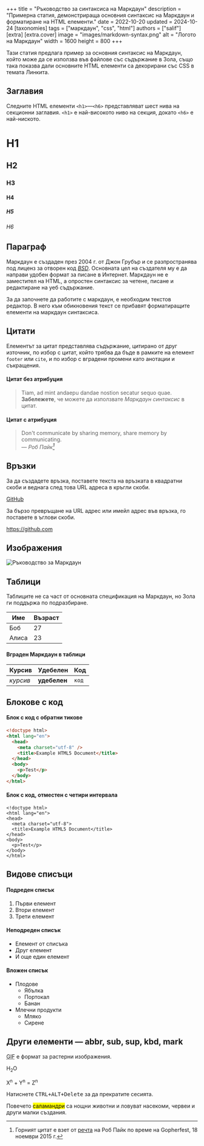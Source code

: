+++
title = "Ръководство за синтаксиса на Маркдаун"
description = "Примерна статия, демонстрираща основния синтаксис на Маркдаун и форматиране на HTML елементи."
date = 2022-10-20
updated = 2024-10-24
[taxonomies]
tags = ["маркдаун", "css", "html"]
authors = ["salif"]
[extra]
[extra.cover]
image = "images/markdown-syntax.png"
alt = "Логото на Маркдаун"
width = 1600
height = 800
+++

Тази статия предлага пример за основния синтаксис на Маркдаун, който може да се използва във файлове със съдържание в Зола, също така показва дали основните HTML елементи са декорирани със CSS в темата Линкита.

<!--more-->

## Заглавия

Следните HTML елементи `<h1>`—`<h6>` представляват шест нива на секционни заглавия. `<h1>` е най-високото ниво на секция, докато `<h6>` е най-ниското.

# H1

## H2

### H3

#### H4

##### H5

###### H6

## Параграф

Маркдаун е създаден през 2004 г. от Джон Грубър и се разпространява под лиценз за отворен код [_BSD_](https://daringfireball.net/projects/markdown/license). Основната цел на създателя му е да направи удобен формат за писане в Интернет. Маркдаун не е заместител на HTML, а опростен синтаксис за четене, писане и редактиране на уеб съдържание.

За да започнете да работите с маркдаун, е необходим текстов редактор. В него към обикновения текст се прибавят форматиращите елементи на маркдаун синтаксиса.

## Цитати

Елементът за цитат представлява съдържание, цитирано от друг източник, по избор с цитат, който трябва да бъде в рамките на елемент `footer` или `cite`, и по избор с вградени промени като анотации и съкращения.

#### Цитат без атрибуция

> Tiam, ad mint andaepu dandae nostion secatur sequo quae.
> **Забележете**, че можете да използвате _Маркдаун синтаксис_ в цитат.

#### Цитат с атрибуция

> Don't communicate by sharing memory, share memory by communicating.<br>
> — <cite>Роб Пайк[^1]</cite>

[^1]: Горният цитат е взет от [речта](https://www.youtube.com/watch?v=PAAkCSZUG1c) на Роб Пайк по време на Gopherfest, 18 ноември 2015 г.

## Връзки

За да създадете връзка, поставете текста на връзката в квадратни скоби и веднага след това URL адреса в кръгли скоби.

[GitHub](https://github.com)

За бързо превръщане на URL адрес или имейл адрес във връзка, го поставете в ъглови скоби.

<https://github.com>

## Изображения

![Ръководство за Маркдаун](../images/markdown-syntax.png)

## Таблици

Таблиците не са част от основната спецификация на Маркдаун, но Зола ги поддържа по подразбиране.

| Име   | Възраст |
| ----- | ------- |
| Боб   | 27      |
| Алиса | 23      |

#### Вграден Маркдаун в таблици

| Курсив      | Удебелен    | Код    |
| ----------- | ----------- | ------ |
| _курсив_    | **удебелен**| `код`  |

## Блокове с код

#### Блок с код с обратни тикове

```html
<!doctype html>
<html lang="en">
  <head>
    <meta charset="utf-8" />
    <title>Example HTML5 Document</title>
  </head>
  <body>
    <p>Test</p>
  </body>
</html>
```

#### Блок с код, отместен с четири интервала

    <!doctype html>
    <html lang="en">
    <head>
      <meta charset="utf-8">
      <title>Example HTML5 Document</title>
    </head>
    <body>
      <p>Test</p>
    </body>
    </html>

## Видове списъци

#### Подреден списък

1. Първи елемент
2. Втори елемент
3. Трети елемент

#### Неподреден списък

- Елемент от списъка
- Друг елемент
- И още един елемент

#### Вложен списък

- Плодове
  - Ябълка
  - Портокал
  - Банан
- Млечни продукти
  - Мляко
  - Сирене

## Други елементи — abbr, sub, sup, kbd, mark

<abbr title="Graphics Interchange Format">GIF</abbr> е формат за растерни изображения.

H<sub>2</sub>O

X<sup>n</sup> + Y<sup>n</sup> = Z<sup>n</sup>

Натиснете <kbd><kbd>CTRL</kbd>+<kbd>ALT</kbd>+<kbd>Delete</kbd></kbd> за да прекратите сесията.

Повечето <mark>саламандри</mark> са нощни животни и ловуват насекоми, червеи и други малки създания.

